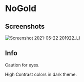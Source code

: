 # NoGold

## Screenshots
![Screenshot 2021-05-22 201922_LI](https://user-images.githubusercontent.com/84371526/119230783-53e65280-bb3b-11eb-8242-83ddd33c09d3.jpg)



## Info

Caution for eyes.

High Contrast colors in dark theme.

